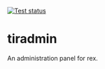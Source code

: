 [![Test status](https://api.travis-ci.org/lamamos/lamadmin.svg)](https://travis-ci.org/lamamos/lamadmin)

tiradmin
========

An administration panel for rex.
